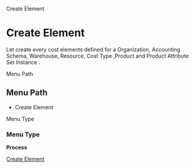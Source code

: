 
Create Element
# Create Element


Let create every cost elements defined for a Organization, Accounting Schema, Warehouse, Resource, Cost Type ,Product and Product Attribute Set Instance .

Menu Path
## Menu Path



- Create Element

Menu Type
### Menu Type

**Process**


[Create Element](../../process-pp_cost_element.md)